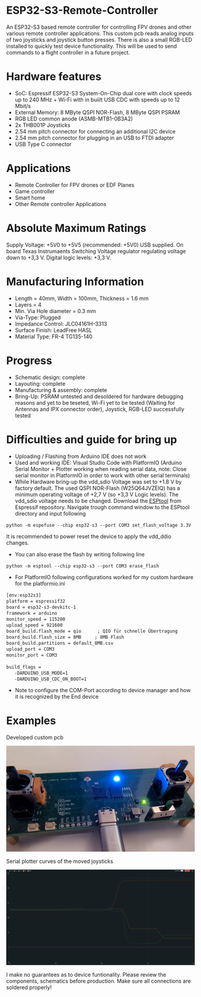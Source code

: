 # ESP32-S3-Remote-Controller
An ESP32-S3 based remote controller for controlling FPV drones and other various remote controller applications. This custom pcb reads analog inputs of two joysticks and joystick button presses. There is also a small RGB-LED installed to quickly test device functionality. This will be used to send commands to a flight controller in a future project.

# Hardware features
- SoC: Espressif ESP32-S3 System-On-Chip dual core with clock speeds up to 240 MHz + Wi-Fi with in buiilt USB CDC with speeds up to 12 Mbit/s
- External Memory: 8 MByte QSPI NOR-Flash, 8 MByte QSPI PSRAM
- RGB LED common anode (ASMB-MTB1-0B3A2)
- 2x THB001P Joysticks
- 2.54 mm pitch connector for connecting an additional I2C device
- 2.54 mm pitch connector for plugging in an USB to FTDI adapter
- USB Type C connector

# Applications
- Remote Controller for FPV drones or EDF Planes
- Game controller
- Smart home
- Other Remote controller Applications

# Absolute Maximum Ratings
Supply Voltage: +5V0 to +5V5 (recommended: +5V0) USB supplied. On board Texas Instrumaents Switching Voltage regulator regulating voltage down to +3,3 V. Digital logic levels: +3,3 V.

# Manufacturing Information
- Length = 40mm, Width = 100mm, Thickness = 1.6 mm
- Layers = 4
- Min. Via Hole diameter = 0.3 mm
- Via-Type: Plugged
- Impedance Control: JLC04161H-3313
- Surface Finish: LeadFree HASL
- Material Type: FR-4 TG135-140

# Progress
- Schematic design: complete
- Layouting: complete
- Manufacturing & assembly: complete
- Bring-Up: PSRAM untested and desoldered for hardware debugging reasons and yet to be teseted, Wi-Fi yet to be tested (Waiting for Antennas and IPX connector order), Joystick, RGB-LED successfully tested

# Difficulties and guide for bring up
- Uploading / Flashing from Arduino IDE does not work
- Used and working IDE: Visual Studio Code with PlatformIO (Arduino Serial Monitor + Plotter working when reading serial data, note: Close serial monitor in PlatformIO in order to work with other serial terminals)
- While Hardware bring-up the vdd_sdio Voltage was set to +1.8 V by factory default. The used QSPI NOR-Flash (W25Q64JVZEIQ) has a minimum operating voltage of +2,7 V (so +3,3 V Logic levels). The vdd_sdio voltage needs to be changed. Download the [ESPtool](https://github.com/espressif/esptool) from Espressif repository. Navigate trough command window to the ESPtool directory and input following
```
python -m espefuse --chip esp32-s3 --port COM3 set_flash_voltage 3.3V
```
It is recommended to power reset the device to apply the vdd_ddio changes.

- You can also erase the flash by writing following line
```
python -m esptool --chip esp32-s3 --port COM3 erase_flash
```
- For PlatformIO following configurations worked for my custom hardware for the platformio.ini
```
[env:esp32s3]
platform = espressif32
board = esp32-s3-devkitc-1
framework = arduino
monitor_speed = 115200
upload_speed = 921600
board_build.flash_mode = qio      ; QIO für schnelle Übertragung
board_build.flash_size = 8MB     ; 8MB Flash
board_build.partitions = default_8MB.csv
upload_port = COM3
monitor_port = COM3

build_flags =
   -DARDUINO_USB_MODE=1
   -DARDUINO_USB_CDC_ON_BOOT=1
```
- Note to configure the COM-Port according to device manager and how it is recognized by the End device

# Examples
Developed custom pcb

![test](https://github.com/myildirim6198/ESP32-S3-Remote-Controller/blob/main/Images/RemoteControllerImage.jpg?raw=true)

Serial plotter curves of the moved joysticks

![test](https://github.com/myildirim6198/ESP32-S3-Remote-Controller/blob/main/Images/JoysticksImage.png?raw=true)

I make no guarantees as to device funtionality. Please review the components, schematics before production. Make sure all connections are soldered properly!
